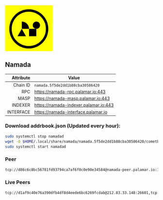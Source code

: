![Logo](https://raw.githubusercontent.com/Pa1amar/mainnets/refs/heads/main/namada/logo.png)
## Namada
| Attribute | Value |
|----------:|-------|
| Chain ID         | `namada.5f5de2dd1b88cba30586420` |
| RPC  | https://namada-rpc.palamar.io:443 |
| MASP  | https://namada-masp.palamar.io:443 |
| INDEXER | https://namada-indexer.palamar.io:443 |
| INTERFACE | https://namada-interface.palamar.io |

### Download addrbook.json (Updated every hour):
```bash
sudo systemctl stop namadad
wget -O $HOME/.local/share/namada/namada.5f5de2dd1b88cba30586420/cometbft/config/addrbook.json https://storage.palamar.io/mainnet/namada/addrbook.json
sudo systemctl start namadad
```
### Peer
```bash
tcp://d86c6c8bc56781fd93794ca7af6f0c0e90e34584@namada-peer.palamar.io:16656
```













































































































































































































































































































































































































































































































































































































### Live Peers
```
tcp://d1af9c40e76a390dfb4df8d4eede6bc6269fcdab@212.83.33.148:26601,tcp://e461529f0cfc2520dbad23d402906924fef602f9@65.109.26.242:26656,tcp://4d01331a344e5ce2252914da690622721888d874@185.100.10.134:31300,tcp://a8187523daabbc053ec992cde9975f65a085da25@46.4.29.231:5000,tcp://1cb0c9813db48396b31976443a1cd88b73e0fb05@95.216.78.215:26656,tcp://23e2c8a606b896e3d35d78fbbbf6a7e0dc3a01e2@35.204.164.194:26656,tcp://53b91a7a3929ced6d61c8ec3ca85502803a1f3e3@167.235.35.48:26656,tcp://5a7f398e1517fd661689449971a4ec26dd0bea5e@80.241.215.77:26656,tcp://a988534ab1e4bc42aad26ea7ec7bdc7d5415a14c@172.111.52.54:32750,tcp://ebc272824924ea1a27ea3183dd0b9ba713494f83@185.16.39.158:26656,tcp://509f1e843cf881650a4151aa804ddd7a7188e88f@195.201.197.246:32656,tcp://47fc04773602e7cd3f0e5b1a8901943fc46d2a7e@65.109.124.52:20056,tcp://857a3f84972d1faa24ee5161734fcee16defc175@198.55.59.68:32750,tcp://04affb50117ef548cbf7d1ddb1e6416dec0645ae@65.108.75.179:14656
```

